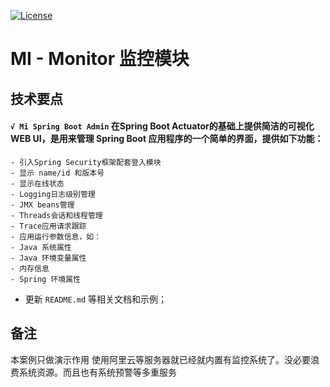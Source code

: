[![License](https://img.shields.io/badge/license-MIT-blue.svg)](http://blog.csdn.net/fjnpysh)

# MI - Monitor 监控模块  

## 技术要点

#### **` √ Mi Spring Boot Admin `**  在Spring Boot Actuator的基础上提供简洁的可视化WEB UI，是用来管理 Spring Boot 应用程序的一个简单的界面，提供如下功能：  
    - 引入Spring Security框架配套登入模块
    - 显示 name/id 和版本号
    - 显示在线状态
    - Logging日志级别管理
    - JMX beans管理
    - Threads会话和线程管理
    - Trace应用请求跟踪
    - 应用运行参数信息，如：
    - Java 系统属性
    - Java 环境变量属性
    - 内存信息
    - Spring 环境属性

    
- 更新 `README.md` 等相关文档和示例；

## 备注

本案例只做演示作用 
使用阿里云等服务器就已经就内置有监控系统了。没必要浪费系统资源。而且也有系统预警等多重服务